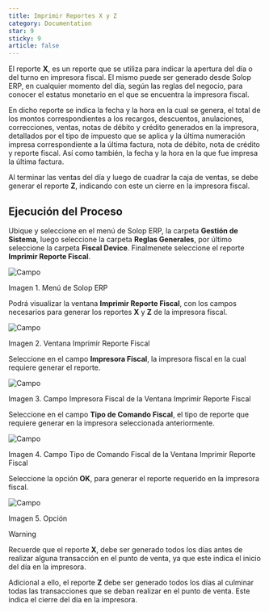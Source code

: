 ```yaml
---
title: Imprimir Reportes X y Z
category: Documentation
star: 9
sticky: 9
article: false
---
```


El reporte **X**, es un reporte que se utiliza para indicar la apertura del día o del turno en impresora fiscal. El mismo puede ser generado desde Solop ERP, en cualquier momento del día, según las reglas del negocio, para conocer el estatus monetario en el que se encuentra la impresora fiscal.

En dicho reporte se indica la fecha y la hora en la cual se genera, el total de los montos correspondientes a los recargos, descuentos, anulaciones, correcciones, ventas, notas de débito y crédito generados en la impresora, detallados por el tipo de impuesto que se aplica y la última numeración impresa correspondiente a la última factura, nota de débito, nota de crédito y reporte fiscal. Así como también, la fecha y la hora en la que fue impresa la última factura.

Al terminar las ventas del día y luego de cuadrar la caja de ventas, se debe generar el reporte **Z**, indicando con este un cierre en la impresora fiscal.

## Ejecución del Proceso

Ubique y seleccione en el menú de Solop ERP, la carpeta **Gestión de Sistema**, luego seleccione la carpeta **Reglas Generales**, por último seleccione la carpeta **Fiscal Device**. Finalmenete seleccione el reporte **Imprimir Reporte Fiscal**.

![Campo](/assets/img/docs/pdv-management/pdm-pdv-image258.png)

Imagen 1. Menú de Solop ERP

Podrá visualizar la ventana **Imprimir Reporte Fiscal**, con los campos necesarios para generar los reportes **X** y **Z** de la impresora fiscal.

![Campo](/assets/img/docs/pdv-management/pdm-pdv-image259.png)

Imagen 2. Ventana Imprimir Reporte Fiscal

Seleccione en el campo **Impresora Fiscal**, la impresora fiscal en la cual requiere generar el reporte.

![Campo](/assets/img/docs/pdv-management/pdm-pdv-image260.png)

Imagen 3. Campo Impresora Fiscal de la Ventana Imprimir Reporte Fiscal

Seleccione en el campo **Tipo de Comando Fiscal**, el tipo de reporte que requiere generar en la impresora seleccionada anteriormente.

![Campo](/assets/img/docs/pdv-management/pdm-pdv-image261.png)

Imagen 4. Campo Tipo de Comando Fiscal de la Ventana Imprimir Reporte Fiscal

Seleccione la opción **OK**, para generar el reporte requerido en la impresora fiscal.

![Campo](/assets/img/docs/pdv-management/pdm-pdv-image262.png)

Imagen 5. Opción

> [!WARNING]
> Recuerde que el reporte **X**, debe ser generado todos los días antes de realizar alguna transacción en el punto de venta, ya que este indica el inicio del día en la impresora.

Adicional a ello, el reporte **Z** debe ser generado todos los días al culminar todas las transacciones que se deban realizar en el punto de venta. Este indica el cierre del día en la impresora.

